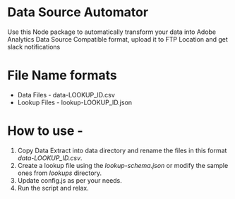 # Data Source Automator

Use this Node package to automatically transform your data into Adobe Analytics Data Source Compatible format, upload it to FTP Location and get slack notifications

#   File Name formats

*   Data Files - data-LOOKUP_ID.csv
*   Lookup Files - lookup-LOOKUP_ID.json

#   How to use -

1.  Copy Data Extract into data directory and rename the files in this format *data-LOOKUP_ID.csv*.
2.  Create a lookup file using the *lookup-schema.json* or modify the sample ones from *lookups* directory.
3.  Update config.js as per your needs.
4.  Run the script and relax.